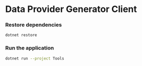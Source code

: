 ﻿# Data Provider Generator Client

### Restore dependencies

```bash
dotnet restore
```

### Run the application

```bash
dotnet run --project Tools
```

